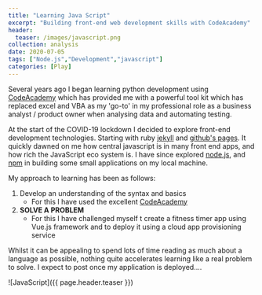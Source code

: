 ```yaml
---
title: "Learning Java Script"
excerpt: "Building front-end web development skills with CodeAcademy"
header:
  teaser: /images/javascript.png
collection: analysis
date: 2020-07-05
tags: ["Node.js","Development","javascript"]
categories: [Play]
---
```


Several years ago I began learning python development using [CodeAcademy](https://www.codecademy.com/) which has provided me with a powerful tool kit which has replaced excel and VBA as my 'go-to' in my professional role as a business analyst / product owner when analysing data and automating testing.

At the start of the COVID-19 lockdown I decided to explore front-end development technologies. Starting with ruby [jekyll](https://jekyllrb.com/) and [github's pages](https://pages.github.com/). It quickly dawned on me how central javascript is in many front end apps, and how rich the JavaScript eco system is. I have since explored [node.js](https://nodejs.org/en/), and [npm](https://www.npmjs.com/) in building some small applications on my local machine.

My approach to learning has been as follows:

1. Develop an understanding of the syntax and basics
    - For this I have used the excellent [CodeAcademy](https://www.codecademy.com/)
2. **SOLVE A PROBLEM**
    - For this I have challenged myself t create a fitness timer app using Vue.js framework and to deploy it using a cloud app provisioning service

Whilst it can be appealing to spend lots of time reading as much about a language as possible, nothing quite accelerates learning like a real problem to solve. I expect to post once my application is deployed....

![JavaScript]({{ page.header.teaser }})
